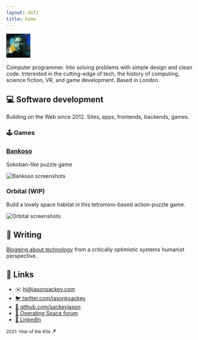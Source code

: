 ```yaml
---
layout: def2
title: home
---
```


<img src="./img/me.png" alt="" class="avatar" width="64" height="auto">

Computer programmer. Into solving problems with simple design and clean code. Interested in the cutting-edge of tech, the history of computing, science fiction, VR, and game development. Based in London.

## 💻 Software development

Building on the Web since 2012. Sites, apps, frontends, backends, games.

### 🕹️ Games

<div class="games">
  <div class="game">
    <h3><a href="https://github.com/sackeyjason/bankoso/">Bankoso</a></h3>
    <p>Sokoban-like puzzle game</p>
    <p><img src="https://sackeyjason.github.io/bankoso/screenshots.png" alt="Bankoso screenshots"></p>
  </div>
  <div class="game">
    <h3>Orbital (WIP)</h3>
    <p>Build a lovely space habitat in this tetromino-based action-puzzle game.</p>
    <p><img src="https://sackeyjason.github.io/homepage/img/orbital-screenshots.png" alt="Orbital screenshots"></p>
  </div>
</div>

## 📝 Writing

[Blogging about technology](https://overflow.space) from a critically optimistic systems humanist perspective.

## 🔗 Links

- ✉️ hi@jasonsackey.com
- [🐦 <span class="red">twitter.com</span>/jasonksackey][tw]
- [🐙 <span class="red">github.com</span>/sackeyjason][gh]
- [🚀 Operating Space forum](https://operatingspace.net)
- [🏢 LinkedIn](https://www.linkedin.com/in/jason-sackey-8998aa5a/)

[tw]: https://twitter.com/jasonksackey
[gh]: https://github.com/sackeyjason

<small>2021: Year of the Kite 🪁</small>
